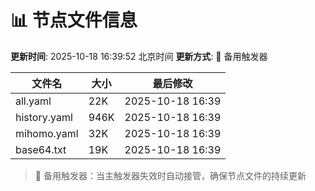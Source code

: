 # 📊 节点文件信息

**更新时间**: 2025-10-18 16:39:52 北京时间
**更新方式**: 🔄 备用触发器

| 文件名 | 大小 | 最后修改 |
|--------|------|----------|
| all.yaml | 22K | 2025-10-18 16:39 |
| history.yaml | 946K | 2025-10-18 16:39 |
| mihomo.yaml | 32K | 2025-10-18 16:39 |
| base64.txt | 19K | 2025-10-18 16:39 |

> 🔄 备用触发器：当主触发器失效时自动接管，确保节点文件的持续更新
